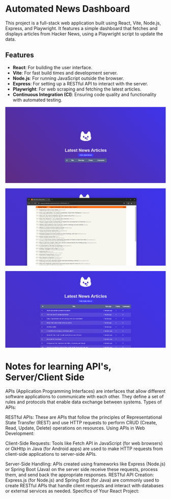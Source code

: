 # Automated News Dashboard
This project is a full-stack web application built using React, Vite, Node.js, Express, and Playwright. It features a simple dashboard that fetches and displays articles from Hacker News, using a Playwright script to update the data.

## Features
- **React**: For building the user interface.
- **Vite**: For fast build times and development server.
- **Node.js**: For running JavaScript outside the browser.
- **Express**: For setting up a RESTful API to interact with the server.
- **Playwright**: For web scraping and fetching the latest articles.
- **Continuous Integration (CI)**: Ensuring code quality and functionality with automated testing.

![alt text](image.png)

![alt text](image-1.png)

![alt text](image-2.png)

# Notes for learning API's, Server/Client Side

APIs (Application Programming Interfaces) are interfaces that allow different software applications to communicate with each other. They define a set of rules and protocols that enable data exchange between systems.
Types of APIs:

RESTful APIs: These are APIs that follow the principles of Representational State Transfer (REST) and use HTTP requests to perform CRUD (Create, Read, Update, Delete) operations on resources.
Using APIs in Web Development:

Client-Side Requests: Tools like Fetch API in JavaScript (for web browsers) or OkHttp in Java (for Android apps) are used to make HTTP requests from client-side applications to server-side APIs.

Server-Side Handling: APIs created using frameworks like Express (Node.js) or Spring Boot (Java) on the server side receive these requests, process them, and send back the appropriate responses.
RESTful API Creation: Express.js (for Node.js) and Spring Boot (for Java) are commonly used to create RESTful APIs that handle client requests and interact with databases or external services as needed.
Specifics of Your React Project: